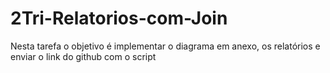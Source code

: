 # 2Tri-Relatorios-com-Join
Nesta tarefa o objetivo é implementar o diagrama em anexo, os relatórios e enviar o link do github com o script
